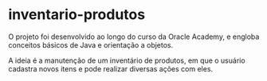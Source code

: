 # inventario-produtos

O projeto foi desenvolvido ao longo do curso da Oracle Academy, e engloba conceitos básicos de Java e orientação a objetos.

A ideia é a manutenção de um inventário de produtos, em que o usuário cadastra novos itens e pode realizar diversas ações com eles.
